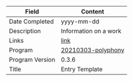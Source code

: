 Field | Content
--- | ---
Date Completed | yyyy-mm-dd
Description | Information on a work
Links | [link](#)
Program | [20210303-polyphony](https://github.com/dolphinOfDelphi/20210303-polyphony)
Program Version | 0.3.6
Title | Entry Template
